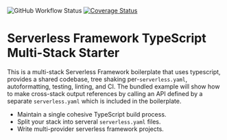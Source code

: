 ![GitHub Workflow Status](https://img.shields.io/github/workflow/status/misterjoshua/sls-node-typescript-multistack/CI)
[![Coverage Status](https://coveralls.io/repos/github/misterjoshua/sls-node-typescript-multistack/badge.svg?branch=ci)](https://coveralls.io/github/misterjoshua/sls-node-typescript-multistack?branch=ci)

# Serverless Framework TypeScript Multi-Stack Starter

This is a multi-stack Serverless Framework boilerplate that uses typescript, provides a shared codebase, tree shaking per-`serverless.yaml`, autoformatting, testing, linting, and CI. The bundled example will show how to make cross-stack output references by calling an API defined by a separate `serverless.yaml` which is included in the boilerplate.

- Maintain a single cohesive TypeScript build process.
- Split your stack into serveral `serverless.yaml` files.
- Write multi-provider serverless framework projects.

